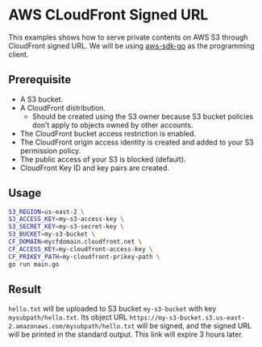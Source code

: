 # AWS CLoudFront Signed URL
This examples shows how to serve private contents on AWS S3 through CloudFront signed URL. We will be using [aws-sdk-go](https://github.com/aws/aws-sdk-go) as the programming client.
## Prerequisite
- A S3 bucket.
- A CloudFront distribution.
  - Should be created using the S3 owner because S3 bucket policies don’t apply to objects owned by other accounts.
- The CloudFront bucket access restriction is enabled.
- The CloudFront origin access identity is created and added to your S3 permission policy.
- The public access of your S3 is blocked (default).
- CloudFront Key ID and key pairs are created.
## Usage
```bash
S3_REGION=us-east-2 \
S3_ACCESS_KEY=my-s3-access-key \
S3_SECRET_KEY=my-s3-secret-key \
S3_BUCKET=my-s3-bucket \
CF_DOMAIN=mycfdomain.cloudfront.net \
CF_ACCESS_KEY=my-cloudfront-access-key \
CF_PRIKEY_PATH=my-cloudfront-prikey-path \
go run main.go
```
## Result
`hello.txt` will be uploaded to S3 bucket `my-s3-bucket` with key `mysubpath/hello.txt`. Its object URL `https://my-s3-bucket.s3.us-east-2.amazonaws.com/mysubpath/hello.txt` will be signed, and the signed URL will be printed in the standard output. This link will expire 3 hours later.
